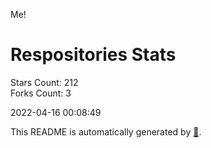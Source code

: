 Me!

# Respositories Stats
Stars Count: 212  
Forks Count: 3

2022-04-16 00:08:49  

This README is automatically generated by [🐰](https://github.com/rnitta/rnitta).
